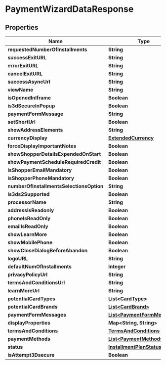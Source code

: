 
# PaymentWizardDataResponse

## Properties
Name | Type | Description | Notes
------------ | ------------- | ------------- | -------------
**requestedNumberOfInstallments** | **String** |  |  [optional]
**successExitURL** | **String** |  |  [optional]
**errorExitURL** | **String** |  |  [optional]
**cancelExitURL** | **String** |  |  [optional]
**successAsyncUrl** | **String** |  |  [optional]
**viewName** | **String** |  |  [optional]
**isOpenedInIframe** | **Boolean** |  | 
**is3dSecureInPopup** | **Boolean** |  |  [optional]
**paymentFormMessage** | **String** |  |  [optional]
**setShortUrl** | **Boolean** |  | 
**showAddressElements** | **String** |  |  [optional]
**currencyDisplay** | [**ExtendedCurrency**](ExtendedCurrency.md) |  |  [optional]
**forceDisplayImportantNotes** | **Boolean** |  | 
**showShopperDetailsExpendedOnStart** | **Boolean** |  | 
**showPaymentScheduleRequiredCredit** | **Boolean** |  | 
**isShopperEmailMandatory** | **Boolean** |  | 
**isShopperPhoneMandatory** | **Boolean** |  | 
**numberOfInstallmentsSelectionsOption** | **String** |  |  [optional]
**is3ds2Supported** | **Boolean** |  | 
**processorName** | **String** |  |  [optional]
**addressIsReadonly** | **Boolean** |  | 
**phoneIsReadOnly** | **Boolean** |  | 
**emailIsReadOnly** | **Boolean** |  | 
**showLearnMore** | **Boolean** |  | 
**showMobilePhone** | **Boolean** |  | 
**showCloseDialogBeforeAbandon** | **Boolean** |  | 
**logoURL** | **String** |  |  [optional]
**defaultNumOfInstallments** | **Integer** |  | 
**privacyPolicyUrl** | **String** |  |  [optional]
**termsAndConditionsUrl** | **String** |  |  [optional]
**learnMoreUrl** | **String** |  |  [optional]
**potentialCardTypes** | [**List&lt;CardType&gt;**](CardType.md) |  |  [optional]
**potentialCardBrands** | [**List&lt;CardBrand&gt;**](CardBrand.md) |  |  [optional]
**paymentFormMessages** | [**List&lt;PaymentFormMessage&gt;**](PaymentFormMessage.md) |  |  [optional]
**displayProperties** | **Map&lt;String, String&gt;** |  |  [optional]
**termsAndConditions** | [**TermsAndConditions**](TermsAndConditions.md) |  |  [optional]
**paymentMethods** | [**List&lt;PaymentMethods&gt;**](PaymentMethods.md) |  |  [optional]
**status** | [**InstallmentPlanStatus**](InstallmentPlanStatus.md) |  | 
**isAttempt3Dsecure** | **Boolean** |  | 



